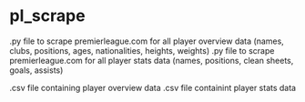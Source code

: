 # pl_scrape

.py file to scrape premierleague.com for all player overview data (names, clubs, positions, ages, nationalities, heights, weights)
.py file to scrape premierleague.com for all player stats data (names, positions, clean sheets, goals, assists)         

.csv file containing player overview data
.csv file containint player stats data
